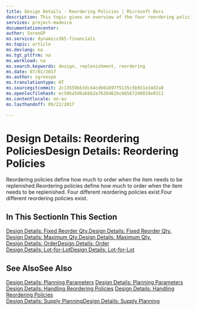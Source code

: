 ```yaml
---
title: Design Details - Reordering Policies | Microsoft Docs
description: This topic gives an overview of the four reordering policies that are available for replenishment.
services: project-madeira
documentationcenter: 
author: SorenGP
ms.service: dynamics365-financials
ms.topic: article
ms.devlang: na
ms.tgt_pltfrm: na
ms.workload: na
ms.search.keywords: design, replenishment, reordering
ms.date: 07/01/2017
ms.author: sgroespe
ms.translationtype: HT
ms.sourcegitcommit: 2c13559bb3dc44cdb61697f5135c5b931e34d2a8
ms.openlocfilehash: ec506a5d6abbb2e7626462bc66567248019e0311
ms.contentlocale: en-au
ms.lasthandoff: 09/22/2017

---
```

# <a name="design-details-reordering-policies"></a><span data-ttu-id="236cc-103">Design Details: Reordering Policies</span><span class="sxs-lookup"><span data-stu-id="236cc-103">Design Details: Reordering Policies</span></span>
<span data-ttu-id="236cc-104">Reordering policies define how much to order when the item needs to be replenished.</span><span class="sxs-lookup"><span data-stu-id="236cc-104">Reordering policies define how much to order when the item needs to be replenished.</span></span> <span data-ttu-id="236cc-105">Four different reordering policies exist.</span><span class="sxs-lookup"><span data-stu-id="236cc-105">Four different reordering policies exist.</span></span>  

## <a name="in-this-section"></a><span data-ttu-id="236cc-106">In This Section</span><span class="sxs-lookup"><span data-stu-id="236cc-106">In This Section</span></span>  
[<span data-ttu-id="236cc-107">Design Details: Fixed Reorder Qty.</span><span class="sxs-lookup"><span data-stu-id="236cc-107">Design Details: Fixed Reorder Qty.</span></span>](design-details-fixed-reorder-qty.md)  
[<span data-ttu-id="236cc-108">Design Details: Maximum Qty.</span><span class="sxs-lookup"><span data-stu-id="236cc-108">Design Details: Maximum Qty.</span></span>](design-details-maximum-qty.md)  
[<span data-ttu-id="236cc-109">Design Details: Order</span><span class="sxs-lookup"><span data-stu-id="236cc-109">Design Details: Order</span></span>](design-details-order.md)  
[<span data-ttu-id="236cc-110">Design Details: Lot-for-Lot</span><span class="sxs-lookup"><span data-stu-id="236cc-110">Design Details: Lot-for-Lot</span></span>](design-details-lot-for-lot.md)  

## <a name="see-also"></a><span data-ttu-id="236cc-111">See Also</span><span class="sxs-lookup"><span data-stu-id="236cc-111">See Also</span></span>  
<span data-ttu-id="236cc-112">[Design Details: Planning Parameters](design-details-planning-parameters.md) </span><span class="sxs-lookup"><span data-stu-id="236cc-112">[Design Details: Planning Parameters](design-details-planning-parameters.md) </span></span>  
<span data-ttu-id="236cc-113">[Design Details: Handling Reordering Policies](design-details-handling-reordering-policies.md) </span><span class="sxs-lookup"><span data-stu-id="236cc-113">[Design Details: Handling Reordering Policies](design-details-handling-reordering-policies.md) </span></span>  
[<span data-ttu-id="236cc-114">Design Details: Supply Planning</span><span class="sxs-lookup"><span data-stu-id="236cc-114">Design Details: Supply Planning</span></span>](design-details-supply-planning.md)

